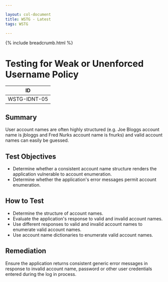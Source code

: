 ```yaml
---

layout: col-document
title: WSTG - Latest
tags: WSTG

---
```


{% include breadcrumb.html %}
# Testing for Weak or Unenforced Username Policy

|ID          |
|------------|
|WSTG-IDNT-05|

## Summary

User account names are often highly structured (e.g. Joe Bloggs account name is jbloggs and Fred Nurks account name is fnurks) and valid account names can easily be guessed.

## Test Objectives

- Determine whether a consistent account name structure renders the application vulnerable to account enumeration.
- Determine whether the application's error messages permit account enumeration.

## How to Test

- Determine the structure of account names.
- Evaluate the application's response to valid and invalid account names.
- Use different responses to valid and invalid account names to enumerate valid account names.
- Use account name dictionaries to enumerate valid account names.

## Remediation

Ensure the application returns consistent generic error messages in response to invalid account name, password or other user credentials entered during the log in process.
